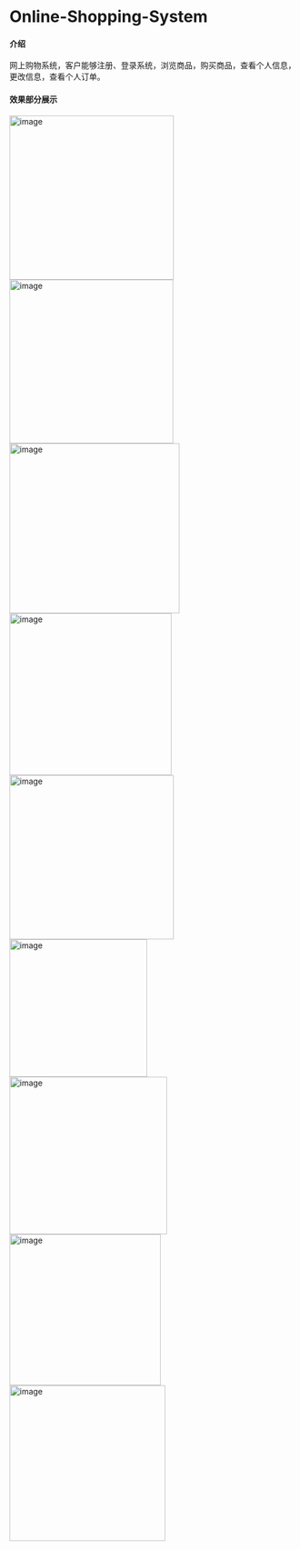 # Online-Shopping-System

#### 介绍
网上购物系统，客户能够注册、登录系统，浏览商品，购买商品，查看个人信息，更改信息，查看个人订单。



#### 效果部分展示
<img width="289" alt="image" src="https://github.com/user-attachments/assets/ce800525-ae8f-462b-ac92-9bea81a291af" />
<img width="288" alt="image" src="https://github.com/user-attachments/assets/ba077136-cce0-4b18-8252-72bb0ae51752" />
<img width="299" alt="image" src="https://github.com/user-attachments/assets/546eec64-356f-4241-9257-d985fcfa1dee" />
<img width="285" alt="image" src="https://github.com/user-attachments/assets/7bd2f201-3e8c-410e-8ac2-1f8b2475d69c" />
<img width="289" alt="image" src="https://github.com/user-attachments/assets/950dbccc-8e04-43ef-8cae-ecf4391630c9" />
<img width="242" alt="image" src="https://github.com/user-attachments/assets/8f569d86-ac5d-486e-a053-df24a3a278b9" />
<img width="277" alt="image" src="https://github.com/user-attachments/assets/b7d5fce5-66eb-4602-bff2-5ddfc67e09cd" />
<img width="266" alt="image" src="https://github.com/user-attachments/assets/b0597c81-65e4-4191-8a87-0ff39eaa0c9c" />
<img width="274" alt="image" src="https://github.com/user-attachments/assets/b2ad71c1-634f-4bc9-9b86-faf4733bb628" />



